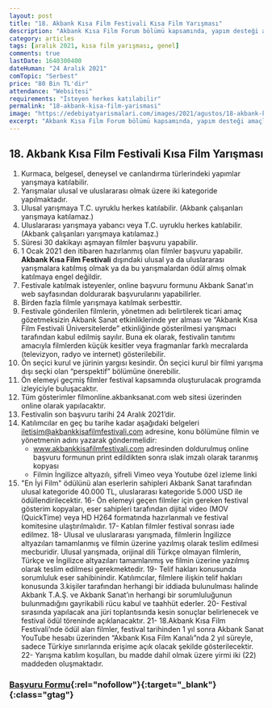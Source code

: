 ```yaml
---
layout: post
title: "18. Akbank Kısa Film Festivali Kısa Film Yarışması"
description: "Akbank Kısa Film Forum bölümü kapsamında, yapım desteği amaçlı bir kısa film yarışması yapılacaktır"
category: articles
tags: [aralık 2021, kısa film yarışması, genel]
comments: true
lastDate: 1640300400    
dateHuman: "24 Aralık 2021"
comTopic: "Serbest"
price: "80 Bin TL'dir"
attendance: "Websitesi"
requirements: "İsteyen herkes katılabilir"
permalink: "18-akbank-kisa-film-yarismasi"
image: "https://edebiyatyarismalari.com/images/2021/agustos/18-akbank-kisa-film-festivali.JPG"
excerpt: "Akbank Kısa Film Forum bölümü kapsamında, yapım desteği amaçlı bir kısa film yarışması yapılacaktır"
---
```


## 18. Akbank Kısa Film Festivali Kısa Film Yarışması
1. Kurmaca, belgesel, deneysel ve canlandırma türlerindeki yapımlar yarışmaya katılabilir.
2. Yarışmalar ulusal ve uluslararası olmak üzere iki kategoride yapılmaktadır.
3. Ulusal yarışmaya T.C. uyruklu herkes katılabilir. (Akbank çalışanları yarışmaya katılamaz.)
4. Uluslararası yarışmaya yabancı veya T.C. uyruklu herkes katılabilir. (Akbank çalışanları yarışmaya katılamaz.)
5. Süresi 30 dakikayı aşmayan filmler başvuru yapabilir.
6. 1 Ocak 2021 den itibaren hazırlanmış olan filmler başvuru yapabilir. **Akbank Kısa Film Festivali** dışındaki ulusal ya da uluslararası yarışmalara katılmış olmak ya da bu yarışmalardan ödül almış olmak katılmaya engel değildir.
7. Festivale katılmak isteyenler, online başvuru formunu Akbank Sanat’ın web sayfasından doldurarak başvurularını yapabilirler.
8. Birden fazla filmle yarışmaya katılmak serbesttir.
9. Festivale gönderilen filmlerin, yönetmen adı belirtilerek ticari amaç̧ gözetmeksizin Akbank Sanat etkinliklerinde yer alması ve “Akbank Kısa Film Festivali Üniversitelerde” etkinliğinde gösterilmesi yarışmacı tarafından kabul edilmiş sayılır. Buna ek olarak, festivalin tanıtımı amacıyla filmlerden küçük kesitler veya fragmanlar farklı mecralarda (televizyon, radyo ve internet) gösterilebilir.
10. Ön seçici kurul ve jürinin yargısı kesindir. Ön seçici kurul bir filmi yarışma dışı seçki olan “perspektif” bölümüne önerebilir.
11. Ön elemeyi geçmiş filmler festival kapsamında oluşturulacak programda izleyiciyle buluşacaktır.
12. Tüm gösterimler filmonline.akbanksanat.com web sitesi üzerinden online olarak yapılacaktır.
13. Festivalin son başvuru tarihi 24 Aralık 2021’dir.
14. Katılımcılar en geç bu tarihe kadar aşağıdaki belgeleri iletisim@akbankkisafilmfestivali.com adresine, konu bölümüne filmin ve
yönetmenin adını yazarak göndermelidir:
    - www.akbankkisafilmfestivali.com adresinden doldurulmuş online başvuru formunun print edildikten sonra ıslak imzalı olarak taranmış kopyası
    - Filmin İngilizce altyazılı, şifreli Vimeo veya Youtube özel izleme linki
15. "En İyi Film" ödülünü alan eserlerin sahipleri Akbank Sanat tarafından ulusal kategoride 40.000 TL, uluslararası kategoride 5.000 USD ile ödüllendirilecektir.
16- Ön elemeyi geçen filmler için gereken festival gösterim kopyaları, eser
sahipleri tarafından dijital video (MOV (QuickTime) veya HD H264
formatında hazırlanmalı ve festival komitesine ulaştırılmalıdır.
17- Katılan filmler festival sonrası iade edilmez.
18- Ulusal ve uluslararası yarışmada, filmlerin İngilizce altyazıları
tamamlanmış ve filmin üzerine yazılmış olarak teslim edilmesi mecburidir.
Ulusal yarışmada, orijinal dili Türkçe olmayan filmlerin, Türkçe ve
İngilizce altyazıları tamamlanmış ve filmin üzerine yazılmış olarak teslim
edilmesi gerekmektedir.
19- Telif hakları konusunda sorumluluk eser sahibinindir. Katılımcılar,
filmlere ilişkin telif hakları konusunda 3.kişiler tarafından herhangi bir
iddiada bulunulması halinde Akbank T.A.Ş. ve Akbank Sanat’ın herhangi
bir sorumluluğunun bulunmadığını gayrikabili rücu kabul ve taahhüt
ederler.
20- Festival sırasında yapılacak ana jüri toplantısında kesin sonuçlar
belirlenecek ve festival ödül töreninde açıklanacaktır.
21- 18.Akbank Kısa Film Festivali’nde ödül alan filmler, festival
tarihinden 1 yıl sonra Akbank Sanat YouTube hesabı üzerinden “Akbank
Kısa Film Kanalı”nda 2 yıl süreyle, sadece Türkiye sınırlarında erişime
açık olacak şekilde gösterilecektir.
22- Yarışma katılım koşulları, bu madde dahil olmak üzere yirmi iki (22)
maddeden oluşmaktadır.

### [Başvuru Formu](https://www.akbanksanat.com/kisa-film-festivali/18akbank-kisa-film-festivali/basvuru-formu){:rel="nofollow"}{:target="_blank"}{:class="gtag"}